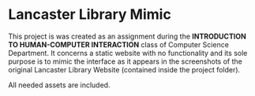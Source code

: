 # Lancaster Library Mimic

This project is was created as an assignment during the **INTRODUCTION TO HUMAN-COMPUTER INTERACTION** class  of Computer Science Department. It concerns a static website with no functionality and its sole purpose is to mimic the interface as it appears in the screenshots of the original Lancaster Library Website (contained inside the project folder).

 
All needed assets are included.
